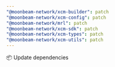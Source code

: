 ```yaml
---
"@moonbeam-network/xcm-builder": patch
"@moonbeam-network/xcm-config": patch
"@moonbeam-network/mrl": patch
"@moonbeam-network/xcm-sdk": patch
"@moonbeam-network/xcm-types": patch
"@moonbeam-network/xcm-utils": patch
---
```


📦 Update dependencies
